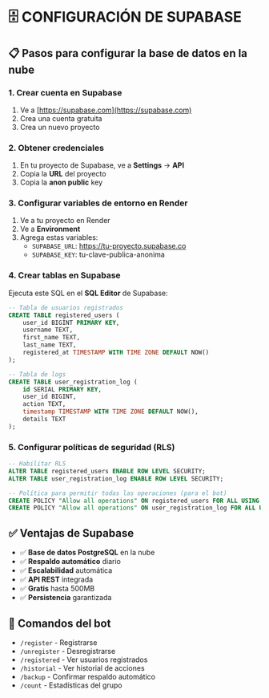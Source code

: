 # 🗄️ CONFIGURACIÓN DE SUPABASE

## 📋 Pasos para configurar la base de datos en la nube

### 1. Crear cuenta en Supabase
1. Ve a [https://supabase.com](https://supabase.com)
2. Crea una cuenta gratuita
3. Crea un nuevo proyecto

### 2. Obtener credenciales
1. En tu proyecto de Supabase, ve a **Settings** → **API**
2. Copia la **URL** del proyecto
3. Copia la **anon public** key

### 3. Configurar variables de entorno en Render
1. Ve a tu proyecto en Render
2. Ve a **Environment**
3. Agrega estas variables:
   - `SUPABASE_URL`: https://tu-proyecto.supabase.co
   - `SUPABASE_KEY`: tu-clave-publica-anonima

### 4. Crear tablas en Supabase
Ejecuta este SQL en el **SQL Editor** de Supabase:

```sql
-- Tabla de usuarios registrados
CREATE TABLE registered_users (
    user_id BIGINT PRIMARY KEY,
    username TEXT,
    first_name TEXT,
    last_name TEXT,
    registered_at TIMESTAMP WITH TIME ZONE DEFAULT NOW()
);

-- Tabla de logs
CREATE TABLE user_registration_log (
    id SERIAL PRIMARY KEY,
    user_id BIGINT,
    action TEXT,
    timestamp TIMESTAMP WITH TIME ZONE DEFAULT NOW(),
    details TEXT
);
```

### 5. Configurar políticas de seguridad (RLS)
```sql
-- Habilitar RLS
ALTER TABLE registered_users ENABLE ROW LEVEL SECURITY;
ALTER TABLE user_registration_log ENABLE ROW LEVEL SECURITY;

-- Política para permitir todas las operaciones (para el bot)
CREATE POLICY "Allow all operations" ON registered_users FOR ALL USING (true);
CREATE POLICY "Allow all operations" ON user_registration_log FOR ALL USING (true);
```

## ✅ Ventajas de Supabase
- ✅ **Base de datos PostgreSQL** en la nube
- ✅ **Respaldo automático** diario
- ✅ **Escalabilidad** automática
- ✅ **API REST** integrada
- ✅ **Gratis** hasta 500MB
- ✅ **Persistencia** garantizada

## 🔧 Comandos del bot
- `/register` - Registrarse
- `/unregister` - Desregistrarse
- `/registered` - Ver usuarios registrados
- `/historial` - Ver historial de acciones
- `/backup` - Confirmar respaldo automático
- `/count` - Estadísticas del grupo
